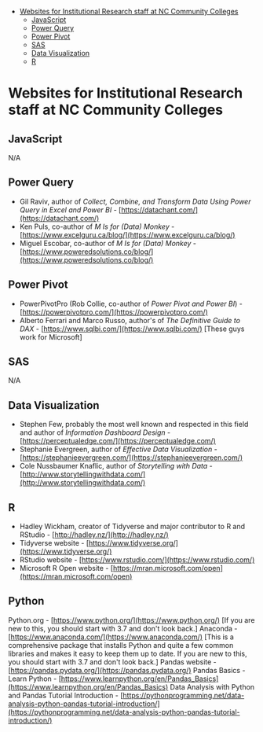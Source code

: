 
- [Websites for Institutional Research staff at NC Community Colleges](#websites-for-institutional-research-staff-at-nc-community-colleges)
    - [JavaScript](#javascript)
    - [Power Query](#power-query)
    - [Power Pivot](#power-pivot)
    - [SAS](#sas)
    - [Data Visualization](#data-visualization)
    - [R](#r)

# Websites for Institutional Research staff at NC Community Colleges

## JavaScript
 
N/A

## Power Query

* Gil Raviv, author of *Collect, Combine, and Transform Data Using Power Query in Excel and Power BI* - [https://datachant.com/](https://datachant.com/) 
* Ken Puls, co-author of *M Is for (Data) Monkey* - [https://www.excelguru.ca/blog/](https://www.excelguru.ca/blog/)
* Miguel Escobar, co-author of *M Is for (Data) Monkey* - [https://www.poweredsolutions.co/blog/](https://www.poweredsolutions.co/blog/)

## Power Pivot

* PowerPivotPro (Rob Collie, co-author of *Power Pivot and Power BI*) - [https://powerpivotpro.com/](https://powerpivotpro.com/)
* Alberto Ferrari and Marco Russo, author's of *The Definitive Guide to DAX* - [https://www.sqlbi.com/](https://www.sqlbi.com/) [These guys work for Microsoft]

## SAS

N/A

## Data Visualization

* Stephen Few, probably the most well known and respected in this field and author of *Information Dashboard Design* - [https://perceptualedge.com/](https://perceptualedge.com/)
* Stephanie Evergreen, author of *Effective Data Visualization* - [https://stephanieevergreen.com/](https://stephanieevergreen.com/)
* Cole Nussbaumer Knaflic, author of *Storytelling with Data* - [http://www.storytellingwithdata.com/](http://www.storytellingwithdata.com/)

## R 

* Hadley Wickham, creator of Tidyverse and major contributor to R and RStudio - [http://hadley.nz/](http://hadley.nz/)
* Tidyverse website - [https://www.tidyverse.org/](https://www.tidyverse.org/)
* RStudio website - [https://www.rstudio.com/](https://www.rstudio.com/)
* Microsoft R Open website - [https://mran.microsoft.com/open](https://mran.microsoft.com/open)

## Python

Python.org - [https://www.python.org/](https://www.python.org/) [If you are new to this, you should start with 3.7 and don't look back.]
Anaconda - [https://www.anaconda.com/](https://www.anaconda.com/) [This is a comprehensive package that installs Python and quite a few common libraries and makes it easy to keep them up to date. If you are new to this, you should start with 3.7 and don't look back.]
Pandas website - [https://pandas.pydata.org/](https://pandas.pydata.org/)
Pandas Basics - Learn Python - [https://www.learnpython.org/en/Pandas_Basics](https://www.learnpython.org/en/Pandas_Basics)
Data Analysis with Python and Pandas Tutorial Introduction - [https://pythonprogramming.net/data-analysis-python-pandas-tutorial-introduction/](https://pythonprogramming.net/data-analysis-python-pandas-tutorial-introduction/)